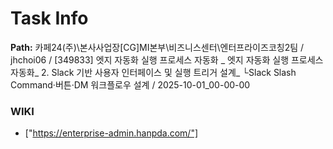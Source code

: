# Task Info

**Path:** 카페24(주)\본사사업장\[CG]MI본부\비즈니스센터\엔터프라이즈코칭2팀 / jhchoi06 / [349833] 엣지 자동화 실행 프로세스 자동화 _ 엣지 자동화 실행 프로세스 자동화_ 2. Slack 기반 사용자 인터페이스 및 실행 트리거 설계_ └Slack Slash Command·버튼·DM 워크플로우 설계 / 2025-10-01_00-00-00

### WIKI
- ["https://enterprise-admin.hanpda.com/"]

